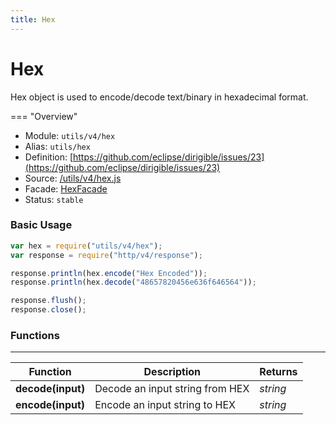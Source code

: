 ```yaml
---
title: Hex
---
```


Hex
===

Hex object is used to encode/decode text/binary in hexadecimal format.

=== "Overview"
- Module: `utils/v4/hex`
- Alias: `utils/hex`
- Definition: [https://github.com/eclipse/dirigible/issues/23](https://github.com/eclipse/dirigible/issues/23)
- Source: [/utils/v4/hex.js](https://github.com/dirigiblelabs/api-utils/blob/master/utils/v4/hex.js)
- Facade: [HexFacade](https://github.com/eclipse/dirigible/blob/master/api/api-facade/api-utils/src/main/java/org/eclipse/dirigible/api/v3/utils/HexFacade.java)
- Status: `stable`


### Basic Usage

```javascript
var hex = require("utils/v4/hex");
var response = require("http/v4/response");

response.println(hex.encode("Hex Encoded"));
response.println(hex.decode("48657820456e636f646564"));

response.flush();
response.close();
```


### Functions

---

Function     | Description | Returns
------------ | ----------- | --------
**decode(input)**   | Decode an input string from HEX | *string*
**encode(input)**   | Encode an input string to HEX | *string*
